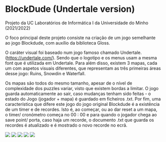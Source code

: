 # BlockDude (Undertale version)
Projeto da UC Laboratórios de Informática I da Universidade do Minho (2021/2022)

O foco principal deste projeto consiste na criação de um jogo semelhante ao jogo Blockdude, com auxílio da biblioteca Gloss.

O caráter visual foi baseado num jogo famoso chamado Undertale. (https://undertale.com/).
Sendo que o logotipo e os menus usam a mesma font que é utilizada em Undertale.
Para além disso, existem 3 mapas, cada um com aspetos visuais diferentes, que representam as três primeiras áreas desse jogo:
Ruins, Snowdin e Waterfall.

Os mapas são todos do mesmo tamanho, apesar de o nível de complexidade dos puzzles variar, visto que existem bordas a limitar. 
O jogo guarda automaticamente ao sair, caso mudanças tenham sido feitas - o estado do Jogo (jogador + mapa) é guardado em ficheiros .txt.
Por fim, uma característica que difere este jogo do jogo original Blockdude é a existência de um timer e de recordes.
Isto é, ao começar, ou ao dar reset a um mapa, o timer/ cronómetro começa no 00 : 00 e para quando o jogador chega ao save point/
porta, caso haja um recorde, o documento .txt que guarda os recordes é atualizado e é mostrado o novo recorde no ecrã.

![](imagens_readme/start)
![](imagens_readme/escolha_mapas)
![](imagens_readme/mapa_ruins)
![](imagens_readme/mapa_snowdin)
![](imagens_readme/mapa_waterfall)
